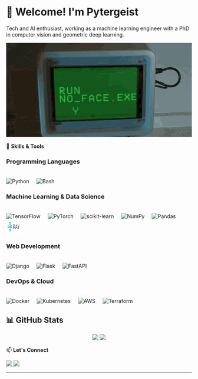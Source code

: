 # 👻 Welcome! I'm Pytergeist

Tech and AI enthusiast, working as a machine learning engineer with a PhD in computer vision and geometric deep learning.

![Haunted Computer](assets/haunted-computer-computer.gif)

🚀 **Skills & Tools**

### Programming Languages

<div style="display: inline_block"><br>
  <img align="center" alt="Python" height="40" width="40" src="https://cdn.jsdelivr.net/gh/devicons/devicon/icons/python/python-original.svg">
  &nbsp;&nbsp;&nbsp;
  <img align="center" alt="Bash" height="40" width="40" src="https://cdn.jsdelivr.net/gh/devicons/devicon/icons/bash/bash-original.svg">
</div>

### Machine Learning & Data Science

<div style="display: inline_block"><br>
  <img align="center" alt="TensorFlow" height="40" width="40" src="https://cdn.jsdelivr.net/gh/devicons/devicon/icons/tensorflow/tensorflow-original.svg">
  &nbsp;&nbsp;&nbsp;
  <img align="center" alt="PyTorch" height="40" width="40" src="https://cdn.jsdelivr.net/gh/devicons/devicon/icons/pytorch/pytorch-original.svg">
  &nbsp;&nbsp;&nbsp;
  <img align="center" alt="scikit-learn" height="40" width="40" src="https://upload.wikimedia.org/wikipedia/commons/0/05/Scikit_learn_logo_small.svg">
  &nbsp;&nbsp;&nbsp;
  <img align="center" alt="NumPy" height="40" width="40" src="https://cdn.jsdelivr.net/gh/devicons/devicon/icons/numpy/numpy-original.svg">
  &nbsp;&nbsp;&nbsp;
  <img align="center" alt="Pandas" height="40" width="40" src="https://cdn.jsdelivr.net/gh/devicons/devicon/icons/pandas/pandas-original.svg">
  &nbsp;&nbsp;&nbsp;
  <img align="center" alt="Ray" height="40" width="40" src="https://raw.githubusercontent.com/ray-project/ray/master/doc/source/images/ray_logo.png">
</div>

### Web Development

<div style="display: inline_block"><br>
  <img align="center" alt="Django" height="40" width="40" src="https://cdn.jsdelivr.net/gh/devicons/devicon/icons/django/django-plain.svg">
  &nbsp;&nbsp;&nbsp;
  <img align="center" alt="Flask" height="40" width="40" src="https://cdn.jsdelivr.net/gh/devicons/devicon/icons/flask/flask-original.svg">
  &nbsp;&nbsp;&nbsp;
  <img align="center" alt="FastAPI" height="40" width="40" src="https://cdn.worldvectorlogo.com/logos/fastapi-1.svg">
</div>

### DevOps & Cloud

<div style="display: inline_block"><br>
  <img align="center" alt="Docker" height="40" width="40" src="https://cdn.jsdelivr.net/gh/devicons/devicon/icons/docker/docker-original.svg">
  &nbsp;&nbsp;&nbsp;
  <img align="center" alt="Kubernetes" height="40" width="40" src="https://cdn.jsdelivr.net/gh/devicons/devicon/icons/kubernetes/kubernetes-plain.svg">
  &nbsp;&nbsp;&nbsp;
  <img align="center" alt="AWS" height="40" width="40" src="https://cdn.jsdelivr.net/gh/devicons/devicon/icons/amazonwebservices/amazonwebservices-original-wordmark.svg">
  &nbsp;&nbsp;&nbsp;
  <img align="center" alt="Terraform" height="40" width="40" src="https://cdn.jsdelivr.net/gh/devicons/devicon/icons/terraform/terraform-original.svg">
  
</div>

## 📊 GitHub Stats

<div align="center">
  <img src="https://github-readme-stats.vercel.app/api?username=pytergeist&show_icons=true&theme=dracula&include_all_commits=true&count_private=true&hide=issues" />
  <img src="https://github-readme-stats.vercel.app/api/top-langs/?username=pytergeist&layout=compact&langs_count=8&theme=dracula" />
</div>

📫 **Let's Connect**

<div>
  <a href="https://www.linkedin.com/in/tom-pope-829906244/" target="_blank">
    <img src="https://img.shields.io/badge/-LinkedIn-0A66C2?style=for-the-badge&logo=linkedin&logoColor=white">
  </a>
  <a href="mailto:tompopeworks@gmail.com">
    <img src="https://img.shields.io/badge/-Email-D14836?style=for-the-badge&logo=gmail&logoColor=white">
  </a>
</div>

---
